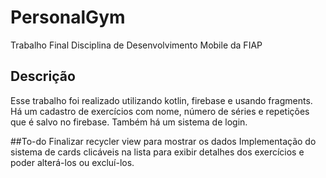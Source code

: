 # PersonalGym
 Trabalho Final Disciplina de Desenvolvimento Mobile da FIAP
 
 ## Descrição 
 Esse trabalho foi realizado utilizando kotlin, firebase e usando fragments.
 Há um cadastro de exercícios com nome, número de séries e repetições que é salvo no firebase.
 Também há um sistema de login.
 
 ##To-do
 Finalizar recycler view para mostrar os dados
 Implementação do sistema de cards clicáveis na lista para exibir detalhes dos exercícios e poder alterá-los ou excluí-los.
 
 
